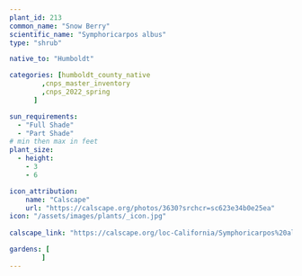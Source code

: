 ```yaml
---
plant_id: 213 
common_name: "Snow Berry"
scientific_name: "Symphoricarpos albus"
type: "shrub"

native_to: "Humboldt"

categories: [humboldt_county_native
        ,cnps_master_inventory
        ,cnps_2022_spring
      ]

sun_requirements:
  - "Full Shade"
  - "Part Shade"
# min then max in feet
plant_size:
  - height: 
    - 3 
    - 6

icon_attribution: 
    name: "Calscape"
    url: "https://calscape.org/photos/3630?srchcr=sc623e34b0e25ea"
icon: "/assets/images/plants/_icon.jpg"
 
calscape_link: "https://calscape.org/loc-California/Symphoricarpos%20albus%20(Common%20Snowberry)"

gardens: [
        ]
---
```








